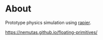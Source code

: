 # About

Prototype physics simulation using [rapier](https://rapier.rs/).

https://nemutas.github.io/floating-primitives/

